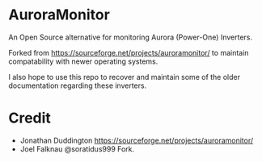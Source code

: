 # AuroraMonitor
An Open Source alternative for monitoring Aurora (Power-One) Inverters.

Forked from https://sourceforge.net/projects/auroramonitor/ to maintain compatability with newer operating systems.

I also hope to use this repo to recover and maintain some of the older documentation regarding these inverters.

# Credit
- Jonathan Duddington https://sourceforge.net/projects/auroramonitor/
- Joel Falknau @soratidus999 Fork.